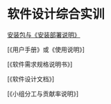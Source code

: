 # 软件设计综合实训

[安装包与《安装部署说明》](https://github.com/SAAD-CAT/Scan-code-ordering-system/blob/master/Documents/install_instruction.md)

[《用户手册》或《使用说明》]

[《软件需求规格说明书》]

[《软件设计文档》]

[《小组分工与贡献率说明》]
